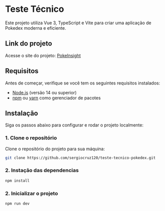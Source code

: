 # Teste Técnico 

Este projeto utiliza Vue 3, TypeScript e Vite para criar uma aplicação de Pokedex moderna e eficiente.

## Link do projeto
Acesse o site do projeto: [PokeInsight](https://pokeinsight-list.netlify.app/#/pokedex)

## Requisitos

Antes de começar, verifique se você tem os seguintes requisitos instalados:

- [Node.js](https://nodejs.org/) (versão 14 ou superior)
- [npm](https://www.npmjs.com/) ou [yarn](https://yarnpkg.com/) como gerenciador de pacotes

## Instalação

Siga os passos abaixo para configurar e rodar o projeto localmente:

### 1. Clone o repositório

Clone o repositório do projeto para sua máquina:

```bash
git clone https://github.com/sergiocruz120/teste-tecnico-pokedex.git
```

### 2. Instação das dependencias
```bash
npm install
```
### 2. Inicializar o projeto
```bash
npm run dev
```



